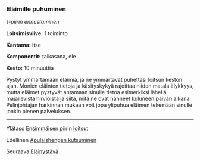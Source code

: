 ### Eläimille puhuminen

*1-piirin ennustaminen*

**Loitsimisviive:** 1 toiminto

**Kantama:** itse

**Komponentit:** taikasana, ele

**Kesto:** 10 minuuttia

Pystyt ymmärtämään eläimiä, ja ne ymmärtävät puhettasi
loitsun keston ajan. Monien eläinten tietoja ja käsityskykyä
rajoittaa niiden matala älykkyys, mutta eläimet pystyvät antamaan
sinulle tietoa esimerkiksi lähellä majailevista hirviöistä
ja siitä, mitä ne ovat nähneet kuluneen päivän aikana. Pelinjohtajan
harkinnan mukaan voit jopa ylipuhua eläimen tekemään
sinulle jonkin pienen palveluksen.

----

Ylätaso [Ensimmäisen piirin loitsut](1_piirin_loitsut.md)

Edellinen [Apulaishengen kutsuminen](Apulaishengen_kutsuminen.md)

Seuraava [Eläinystävä](Eläinystävä.md)
